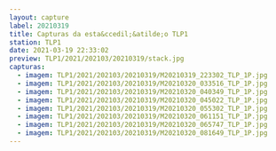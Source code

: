 ```yaml
---
layout: capture
label: 20210319
title: Capturas da esta&ccedil;&atilde;o TLP1
station: TLP1
date: 2021-03-19 22:33:02
preview: TLP1/2021/202103/20210319/stack.jpg
capturas:
  - imagem: TLP1/2021/202103/20210319/M20210319_223302_TLP_1P.jpg
  - imagem: TLP1/2021/202103/20210319/M20210320_033516_TLP_1P.jpg
  - imagem: TLP1/2021/202103/20210319/M20210320_040349_TLP_1P.jpg
  - imagem: TLP1/2021/202103/20210319/M20210320_045022_TLP_1P.jpg
  - imagem: TLP1/2021/202103/20210319/M20210320_055302_TLP_1P.jpg
  - imagem: TLP1/2021/202103/20210319/M20210320_061151_TLP_1P.jpg
  - imagem: TLP1/2021/202103/20210319/M20210320_065747_TLP_1P.jpg
  - imagem: TLP1/2021/202103/20210319/M20210320_081649_TLP_1P.jpg
---
```

